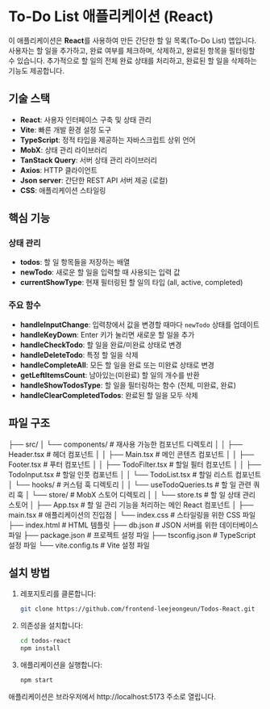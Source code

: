 # To-Do List 애플리케이션 (React)

이 애플리케이션은 **React**를 사용하여 만든 간단한 할 일 목록(To-Do List) 앱입니다. 사용자는 할 일을 추가하고, 완료 여부를 체크하며, 삭제하고, 완료된 항목을 필터링할 수 있습니다. 추가적으로 할 일의 전체 완료 상태를 처리하고, 완료된 할 일을 삭제하는 기능도 제공합니다.

## 기술 스택

- **React**: 사용자 인터페이스 구축 및 상태 관리
- **Vite**: 빠른 개발 환경 설정 도구
- **TypeScript**: 정적 타입을 제공하는 자바스크립트 상위 언어
- **MobX**: 상태 관리 라이브러리
- **TanStack Query**: 서버 상태 관리 라이브러리
- **Axios**: HTTP 클라이언트
- **Json server**: 간단한 REST API 서버 제공 (로컬)
- **CSS**: 애플리케이션 스타일링

## 핵심 기능

### 상태 관리

- **todos**: 할 일 항목들을 저장하는 배열
- **newTodo**: 새로운 할 일을 입력할 때 사용되는 입력 값
- **currentShowType**: 현재 필터링된 할 일의 타입 (all, active, completed)

### 주요 함수

- **handleInputChange**: 입력창에서 값을 변경할 때마다 `newTodo` 상태를 업데이트
- **handleKeyDown**: Enter 키가 눌리면 새로운 할 일을 추가
- **handleCheckTodo**: 할 일을 완료/미완료 상태로 변경
- **handleDeleteTodo**: 특정 할 일을 삭제
- **handleCompleteAll**: 모든 할 일을 완료 또는 미완료 상태로 변경
- **getLeftItemsCount**: 남아있는(미완료) 할 일의 개수를 반환
- **handleShowTodosType**: 할 일을 필터링하는 함수 (전체, 미완료, 완료)
- **handleClearCompletedTodos**: 완료된 할 일을 모두 삭제

## 파일 구조
├── src/
│   └── components/  # 재사용 가능한 컴포넌트 디렉토리
│   │   ├── Header.tsx  # 헤더 컴포넌트
│   │   ├── Main.tsx # 메인 콘텐츠 컴포넌트
│   │   ├── Footer.tsx # 푸터 컴포넌트
│   │   ├── TodoFilter.tsx # 할일 필터 컴포넌트
│   │   ├── TodoInput.tsx # 할일 인풋 컴포넌트
│   │   └── TodoList.tsx # 할일 리스트 컴포넌트
│   └── hooks/ # 커스텀 훅 디렉토리
│   │   └── useTodoQueries.ts # 할 일 관련 쿼리 훅
│   └── store/ # MobX 스토어 디렉토리
│   │   └── store.ts # 할 일 상태 관리 스토어
│   ├── App.tsx # 할 일 관리 기능을 처리하는 메인 React 컴포넌트
│   ├── main.tsx # 애플리케이션의 진입점
│   └── index.css # 스타일링을 위한 CSS 파일
├── index.html # HTML 템플릿
├── db.json # JSON 서버를 위한 데이터베이스 파일
├── package.json # 프로젝트 설정 파일
├── tsconfig.json # TypeScript 설정 파일
└── vite.config.ts # Vite 설정 파일

## 설치 방법

1. 레포지토리를 클론합니다:

   ```bash
   git clone https://github.com/frontend-leejeongeun/Todos-React.git
   ```

2. 의존성을 설치합니다:

   ```bash
   cd todos-react
   npm install
   ```

3. 애플리케이션을 실행합니다:
   ```bash
   npm start
   ```

애플리케이션은 브라우저에서 http://localhost:5173 주소로 열립니다.
